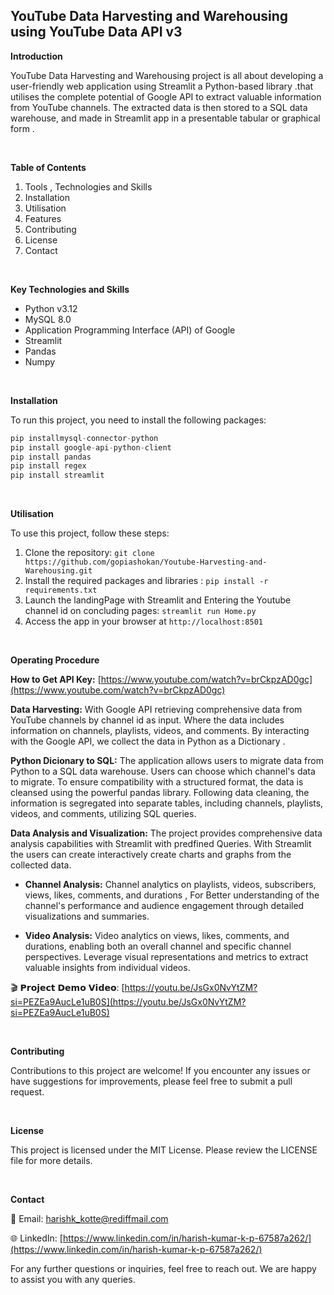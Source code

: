 ## YouTube Data Harvesting and Warehousing using YouTube Data API v3

**Introduction**

YouTube Data Harvesting and Warehousing  project is all about developing a user-friendly web application using Streamlit a Python-based library .that utilises the complete potential of Google API to extract valuable information from YouTube channels. The extracted data is then stored to a SQL data warehouse, and made in Streamlit app in a presentable tabular or graphical form .

<br />

**Table of Contents**

1. Tools , Technologies and Skills
2. Installation
3. Utilisation
4. Features
5. Contributing
6. License
7. Contact

<br />

**Key Technologies and Skills**
- Python v3.12
- MySQL 8.0 
- Application Programming Interface (API) of Google 
- Streamlit
- Pandas
- Numpy

<br />

**Installation**

To run this project, you need to install the following packages:
```python
pip installmysql-connector-python
pip install google-api-python-client
pip install pandas
pip install regex
pip install streamlit
```

<br />

**Utilisation**

To use this project, follow these steps:

1. Clone the repository: ```git clone https://github.com/gopiashokan/Youtube-Harvesting-and-Warehousing.git```
2. Install the required packages and libraries : ```pip install -r requirements.txt```
3. Launch the landingPage with Streamlit and Entering the Youtube channel id on concluding pages: ```streamlit run Home.py```
4. Access the app in your browser at ```http://localhost:8501```

<br />

**Operating Procedure**

 **How to Get API Key:** [https://www.youtube.com/watch?v=brCkpzAD0gc](https://www.youtube.com/watch?v=brCkpzAD0gc)

**Data Harvesting:** With Google API retrieving comprehensive data from YouTube channels by channel id as input. Where the data includes information on channels, playlists, videos, and comments. By interacting with the Google API, we collect the data in Python as a Dictionary .

**Python Dicionary to SQL:** The application allows users to migrate data from Python to a SQL data warehouse. Users can choose which channel's data to migrate. To ensure compatibility with a structured format, the data is cleansed using the powerful pandas library. Following data cleaning, the information is segregated into separate tables, including channels, playlists, videos, and comments, utilizing SQL queries.

**Data Analysis and Visualization:** The project provides comprehensive data analysis capabilities with Streamlit with predfined Queries. With Streamlit the users can create interactively create charts and graphs  from the collected data.

- **Channel Analysis:** Channel analytics on playlists, videos, subscribers, views, likes, comments, and durations , For Better understanding of the channel's performance and audience engagement through detailed visualizations and summaries.

- **Video Analysis:** Video analytics on views, likes, comments, and durations, enabling both an overall channel and specific channel perspectives. Leverage visual representations and metrics to extract valuable insights from individual videos.


🎬 𝗣𝗿𝗼𝗷𝗲𝗰𝘁 𝗗𝗲𝗺𝗼 𝗩𝗶𝗱𝗲𝗼: [https://youtu.be/JsGx0NvYtZM?si=PEZEa9AucLe1uB0S](https://youtu.be/JsGx0NvYtZM?si=PEZEa9AucLe1uB0S)

<br />

**Contributing**

Contributions to this project are welcome! If you encounter any issues or have suggestions for improvements, please feel free to submit a pull request.

<br />

**License**

This project is licensed under the MIT License. Please review the LICENSE file for more details.

<br />

**Contact**

📧 Email: harishk_kotte@rediffmail.com

🌐 LinkedIn: [https://www.linkedin.com/in/harish-kumar-k-p-67587a262/](https://www.linkedin.com/in/harish-kumar-k-p-67587a262/)

For any further questions or inquiries, feel free to reach out. We are happy to assist you with any queries.

